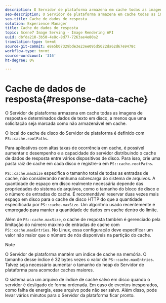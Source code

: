 ```yaml
---
description: O Servidor de plataforma armazena em cache todas as imagens de resposta e determinados dados de texto em disco, a menos que uma solicitação seja marcada como não armazenável em cache.
seo-description: O Servidor de plataforma armazena em cache todas as imagens de resposta e determinados dados de texto em disco, a menos que uma solicitação seja marcada como não armazenável em cache.
seo-title: Cache de dados de resposta
solution: Experience Manager
title: Cache de dados de resposta
topic: Scene7 Image Serving - Image Rendering API
uuid: dbfda210-3b50-4e8c-8d77-7263ae4e80a2
translation-type: tm+mt
source-git-commit: e8e5b07329bde3e23ee095d5022da62d67e9478c
workflow-type: tm+mt
source-wordcount: '316'
ht-degree: 0%

---
```



# Cache de dados de resposta{#response-data-cache}

O Servidor de plataforma armazena em cache todas as imagens de resposta e determinados dados de texto em disco, a menos que uma solicitação seja marcada como não armazenável em cache.

O local do cache de disco do Servidor de plataforma é definido com `PS::cache.rootPaths`.

Para aplicativos com altas taxas de ocorrência em cache, é possível aumentar o desempenho e a capacidade do servidor distribuindo o cache de dados de resposta entre vários dispositivos de disco. Para isso, crie uma pasta raiz de cache em cada disco e registre-a em `PS::cache.rootPaths`.

`PS::cache.maxSize` especifica o tamanho total de todas as entradas de cache, não considerando nenhuma sobrecarga do sistema de arquivos. A quantidade de espaço em disco realmente necessária depende das propriedades do sistema de arquivos, como o tamanho do bloco de disco e o número de entradas do cache. É recomendável reservar duas vezes mais espaço em disco para o cache de disco HTTP do que a quantidade especificada por `PS::cache.maxSize`. Um algoritmo usado recentemente é empregado para manter a quantidade de dados em cache dentro do limite.

Além de `PS::cache.maxSize`, o cache de resposta também é gerenciado pela limitação do número máximo de entradas de cache com `PS::cache.maxEntries`. No Linux, essa configuração deve especificar um valor não maior que o número de nós disponíveis na partição do cache.

>[!NOTE]
>
>O Servidor de plataforma mantém um índice de cache na memória. O tamanho desse índice é 32 bytes vezes o valor de `PS::cache.maxEntries`. Talvez seja necessário aumentar o tamanho do heap do Servidor de plataforma para acomodar caches maiores.

O sistema usa um arquivo de índice de cache salvo em disco quando o servidor é desligado de forma ordenada. Em caso de eventos inesperados, como falha de energia, esse arquivo pode não ser salvo. Além disso, pode levar vários minutos para o Servidor da plataforma ficar pronto.
